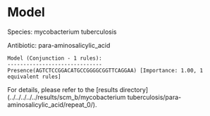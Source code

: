 
# Model

Species: mycobacterium tuberculosis

Antibiotic: para-aminosalicylic_acid

```
Model (Conjunction - 1 rules):
------------------------------
Presence(AGTCTCCGGACATGCCGGGGCGGTTCAGGAA) [Importance: 1.00, 1 equivalent rules]

```

For details, please refer to the [results directory](../../../../../results/scm_b/mycobacterium tuberculosis/para-aminosalicylic_acid/repeat_0/).

